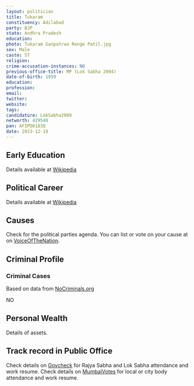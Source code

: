 ```yaml
---
layout: politician
title: Tukaram 
constituency: Adilabad  
party: BJP
state: Andhra Pradesh
education: 
photo: Tukaram Ganpatrao Renge Patil.jpg
sex: Male
caste: ST
religion: 
crime-accusation-instances: NO
previous-office-title: MP (Lok Sabha 2004)
date-of-birth: 1959
education:  
profession: 
email: 
twitter:
website: 
tags: 
candidature: LokSabha2009
networth: 429540
pan: AFIPD6183Q
date: 2013-12-18
---
```


## Early Education
Details available at [Wikipedia](http://www.wikipedia.org/wiki/)

## Political Career
Details available at [Wikipedia](http://www.wikipedia.org/wiki/)

## Causes 
Check for the political parties agenda. You can list or vote on your cause at on [VoiceOfTheNation](http://www.voiceofthenation.org).

## Criminal Profile

### Criminal Cases
Based on data from [NoCriminals.org](http://www.nocriminals.org)

NO

## Personal Wealth
Details of assets.

## Track record in Public Office
Check details on [Govcheck](http://www.govcheck.org) for Rajya Sabha and Lok Sabha attendance and work resume. Check details on [MumbaiVotes](http://www.mumbaivotes.org) for local or city body attendance and work resume.
		
